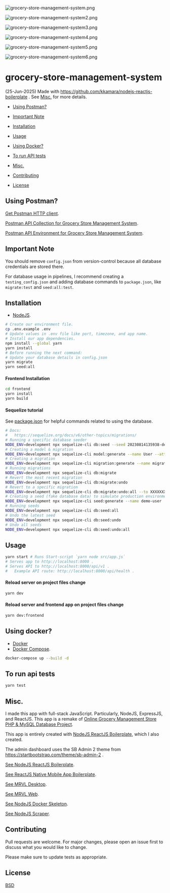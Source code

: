 ![grocery-store-management-system.png](https://github.com/kkamara/useful/blob/main/grocery-store-management-system.png?raw=true)

![grocery-store-management-system2.png](https://github.com/kkamara/useful/blob/main/grocery-store-management-system2.png?raw=true)

![grocery-store-management-system3.png](https://github.com/kkamara/useful/blob/main/grocery-store-management-system3.png?raw=true)

![grocery-store-management-system4.png](https://github.com/kkamara/useful/blob/main/grocery-store-management-system4.png?raw=true)

![grocery-store-management-system5.png](https://github.com/kkamara/useful/blob/main/grocery-store-management-system5.png?raw=true)

![grocery-store-management-system6.png](https://github.com/kkamara/useful/blob/main/grocery-store-management-system6.png?raw=true)

# grocery-store-management-system

(25-Jun-2025) Made with https://github.com/kkamara/nodejs-reactjs-boilerplate . See [Misc.](#misc) for more details.

* [Using Postman?](#postman)

* [Important Note](#important-note)

* [Installation](#installation)

* [Usage](#usage)

* [Using Docker?](#using-docker)

* [To run API tests](#to-run-api-tests)

* [Misc.](#misc)

* [Contributing](#contributing)

* [License](#license)

<a name="postman"></a>
## Using Postman?

[Get Postman HTTP client](https://www.postman.com).

[Postman API Collection for Grocery Store Management System](https://github.com/kkamara/grocery-store-management-system/blob/main/grocery-store-management-system.postman_collection.json).

[Postman API Environment for Grocery Store Management System](https://github.com/kkamara/grocery-store-management-system/blob/main/grocery-store-management-system.postman_environment.json).

## Important Note

You should remove `config.json` from version-control because all database credentials are stored there.

For database usage in pipelines, I recommend creating a `testing_config.json` and adding database commands to `package.json`, like `migrate:test` and `seed:all:test`.

## Installation

* [NodeJS](https://nodejs.org/en/).

```bash
# Create our environment file.
cp .env.example .env
# Update values in .env file like port, timezone, and app name.
# Install our app dependencies.
npm install --global yarn
yarn install
# Before running the next command:
# Update your database details in config.json
yarn migrate
yarn seed:all
```

#### Frontend Installation

```bash
cd frontend
yarn install
yarn build
```

#### Sequelize tutorial

See [package.json](https://github.com/kkamara/nodejs-reactjs-boilerplate/blob/main/package.json) for helpful commands related to using the database.

```bash
# Docs:
#   https://sequelize.org/docs/v6/other-topics/migrations/
# Running a specific database seeder
NODE_ENV=development npx sequelize-cli db:seed --seed 20230814135938-demo-user.js
# Creating a model & migration
NODE_ENV=development npx sequelize-cli model:generate --name User --attributes firstName:string,lastName:string,email:string
# Creating a migration
NODE_ENV=development npx sequelize-cli migration:generate --name migration-skeleton
# Running migrations
NODE_ENV=development npx sequelize-cli db:migrate
# Revert the most recent migration
NODE_ENV=development npx sequelize-cli db:migrate:undo
# Revert to a specific migration
NODE_ENV=development npx sequelize-cli db:migrate:undo:all --to XXXXXXXXXXXXXX-create-posts.js
# Creating a seed (fake database data) to simulate production environment
NODE_ENV=development npx sequelize-cli seed:generate --name demo-user
# Running seeds
NODE_ENV=development npx sequelize-cli db:seed:all
# Undo the latest seed
NODE_ENV=development npx sequelize-cli db:seed:undo
# Undo all seeds
NODE_ENV=development npx sequelize-cli db:seed:undo:all
```

## Usage

```bash
yarn start # Runs Start-script `yarn node src/app.js`
# Serves app to http://localhost:8000 .
# Serves API to http://localhost:8000/api/v1 .
#   Example API route: http://localhost:8000/api/health .
```

#### Reload server on project files change

```bash
yarn dev
```

#### Reload server and frontend app on project files change

```bash
yarn dev:frontend
```

<a name="using-docker"></a>
## Using docker?

* [Docker](https://docs.docker.com/engine/install/) 
* [Docker Compose](https://docs.docker.com/compose/install/).

```bash
docker-compose up --build -d
```

## To run api tests

```bash
yarn test
```

## Misc.

I made this app with full-stack JavaScript. Particularly, NodeJS, ExpressJS, and ReactJS. This app is a remake of [Online Grocery Management Store PHP & MySQL Database Project](https://1000projects.org/online-grocery-management-store-php-mysql-database-project.html).

This app is entirely created with [NodeJS ReactJS Boilerplate](https://github.com/kkamara/nodejs-reactjs-boilerplate), which I also created.

The admin dashboard uses the SB Admin 2 theme from https://startbootstrap.com/theme/sb-admin-2 .

[See NodeJS ReactJS Boilerplate](https://github.com/kkamara/nodejs-reactjs-boilerplate).

[See ReactJS Native Mobile App Boilerplate](https://github.com/kkamara/ReactJSNativeMobileAppBoilerplate).

[See MRVL Desktop](https://github.com/kkamara/mrvl-desktop).

[See MRVL Web](https://github.com/kkamara/mrvl-web).

[See NodeJS Docker Skeleton](https://github.com/kkamara/nodejs-docker-skeleton).

[See NodeJS Scraper](https://github.com/kkamara/nodejs-scraper).

## Contributing
Pull requests are welcome. For major changes, please open an issue first to discuss what you would like to change.

Please make sure to update tests as appropriate.

## License
[BSD](https://opensource.org/licenses/BSD-3-Clause)
